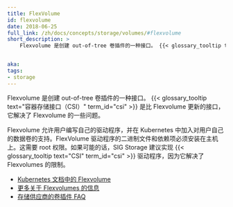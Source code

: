 ```yaml
---
title: FlexVolume
id: flexvolume
date: 2018-06-25
full_link: /zh/docs/concepts/storage/volumes/#flexvolume
short_description: >
    Flexvolume 是创建 out-of-tree 卷插件的一种接口。 {{< glossary_tooltip text="容器存储接口（CSI）" term_id="csi" >}} 是比 Flexvolume 更新的接口，它解决了 Flexvolumes 的一些问题。


aka: 
tags:
- storage 
---
```


<!-- ---
title: FlexVolume
id: flexvolume
date: 2018-06-25
full_link: /zh/docs/concepts/storage/volumes/#flexvolume
short_description: >
    FlexVolume is an interface for creating out-of-tree volume plugins. The {{< glossary_tooltip text="Container Storage Interface" term_id="csi" >}} is a newer interface which addresses several problems with FlexVolumes.


aka: 
tags:
- storage 
--- -->
 <!-- FlexVolume is an interface for creating out-of-tree volume plugins. The {{< glossary_tooltip text="Container Storage Interface" term_id="csi" >}} is a newer interface which addresses several problems with FlexVolumes. -->
 Flexvolume 是创建 out-of-tree 卷插件的一种接口。 {{< glossary_tooltip text="容器存储接口（CSI）" term_id="csi" >}} 是比 Flexvolume 更新的接口，它解决了 Flexvolume 的一些问题。

<!--more--> 

<!-- FlexVolumes enable users to write their own drivers and add support for their volumes in Kubernetes. FlexVolume driver binaries and dependencies must be installed on host machines. This requires root access. The Storage SIG suggests implementing a {{< glossary_tooltip text="CSI" term_id="csi" >}} driver if possible since it addresses the limitations with FlexVolumes. -->
Flexvolume 允许用户编写自己的驱动程序，并在 Kubernetes 中加入对用户自己的数据卷的支持。FlexVolume 驱动程序的二进制文件和依赖项必须安装在主机上。这需要 root 权限。如果可能的话，SIG Storage 建议实现 {{< glossary_tooltip text="CSI" term_id="csi" >}} 驱动程序，因为它解决了 Flexvolumes 的限制。

<!-- * [FlexVolume in the Kubernetes documentation](/docs/concepts/storage/volumes/#flexvolume)
* [More information on FlexVolumes](https://github.com/kubernetes/community/blob/master/contributors/devel/flexvolume.md)
* [Volume Plugin FAQ for Storage Vendors](https://github.com/kubernetes/community/blob/master/sig-storage/volume-plugin-faq.md) -->
* [Kubernetes 文档中的 Flexvolume](/zh/docs/concepts/storage/volumes/#flexvolume)
* [更多关于 Flexvolumes 的信息](https://github.com/kubernetes/community/blob/master/contributors/devel/flexvolume.md)
* [存储供应商的卷插件 FAQ](https://github.com/kubernetes/community/blob/master/sig-storage/volume-plugin-faq.md)